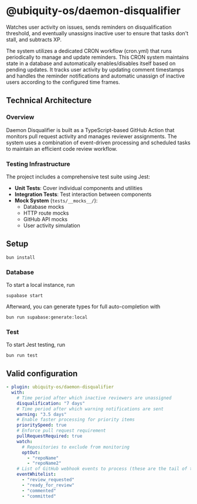 # @ubiquity-os/daemon-disqualifier

Watches user activity on issues, sends reminders on disqualification threshold, and eventually unassigns inactive user to ensure that
tasks don't stall, and subtracts XP.

The system utilizes a dedicated CRON workflow (cron.yml) that runs periodically to manage and update reminders. This CRON system maintains state in a database and automatically enables/disables itself based on pending updates. It tracks user activity by updating comment timestamps and handles the reminder notifications and automatic unassign of inactive users according to the configured time frames.

## Technical Architecture

### Overview

Daemon Disqualifier is built as a TypeScript-based GitHub Action that monitors pull request activity and manages reviewer assignments. The system uses a combination of event-driven processing and scheduled tasks to maintain an efficient code review workflow.

### Testing Infrastructure

The project includes a comprehensive test suite using Jest:

- **Unit Tests**: Cover individual components and utilities
- **Integration Tests**: Test interaction between components
- **Mock System** (`tests/__mocks__/`):
  - Database mocks
  - HTTP route mocks
  - GitHub API mocks
  - User activity simulation

## Setup

```shell
bun install
```

### Database

To start a local instance, run

```shell
supabase start
```

Afterward, you can generate types for full auto-completion with

```shell
bun run supabase:generate:local
```

### Test

To start Jest testing, run

```shell
bun run test
```

## Valid configuration

```yaml
- plugin: ubiquity-os/daemon-disqualifier
  with:
    # Time period after which inactive reviewers are unassigned
    disqualification: "7 days"
    # Time period after which warning notifications are sent
    warning: "3.5 days"
    # Enable faster processing for priority items
    prioritySpeed: true
    # Enforce pull request requirement
    pullRequestRequired: true
    watch:
      # Repositories to exclude from monitoring
      optOut:
        - "repoName"
        - "repoName2"
    # List of GitHub webhook events to process (these are the tail of the webhook event i.e. pull_request.review_requested)
    eventWhitelist:
      - "review_requested"
      - "ready_for_review"
      - "commented"
      - "committed"
```

